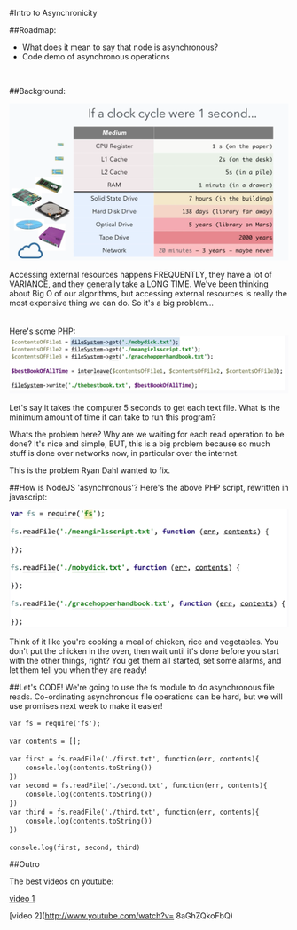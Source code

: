 #Intro to Asynchronicity


##Roadmap:
 * What does it mean to say that node is asynchronous?
 * Code demo of asynchronous operations


<br>

##Background:

![memory](imgs/memory.png)



Accessing external resources happens FREQUENTLY, they have a lot of VARIANCE, and they generally take a LONG TIME. We've been thinking about Big O of our algorithms, but accessing external resources is really the most expensive thing we can do. So it's a big problem...
<br>
<br>
<br>
Here's some PHP:
![JSInSpace](imgs/php.png)

Let's say it takes the computer 5 seconds to get each text file. What is the minimum amount of time it can take to run this program?

Whats the problem here? Why are we waiting for each read operation to be done? It's nice and simple, BUT, this is a big problem because so much stuff is done over networks now, in particular over the internet. 


This is the problem Ryan Dahl wanted to fix.

 
 
##How is NodeJS 'asynchronous'?
Here's the above PHP script, rewritten in javascript:


![JS](imgs/js.png)



Think of it like you're cooking a meal of chicken, rice and vegetables. You don't put the chicken in the oven, then wait until it's done before you start with the other things, right? You get them all started, set some alarms, and let them tell you when they are ready!


##Let's CODE!
We're going to use the fs module to do asynchronous file reads. Co-ordinating asynchronous file operations can be hard, but we will use promises next week to make it easier!


```
var fs = require('fs');

var contents = [];

var first = fs.readFile('./first.txt', function(err, contents){
	console.log(contents.toString())
})
var second = fs.readFile('./second.txt', function(err, contents){
	console.log(contents.toString())
})
var third = fs.readFile('./third.txt', function(err, contents){
	console.log(contents.toString())
})

console.log(first, second, third)

```
##Outro

The best videos on youtube:

[video 1](https://www.youtube.com/watch?v=oHg5SJYRHA0)

[video 2](http://www.youtube.com/watch?v= 8aGhZQkoFbQ)

